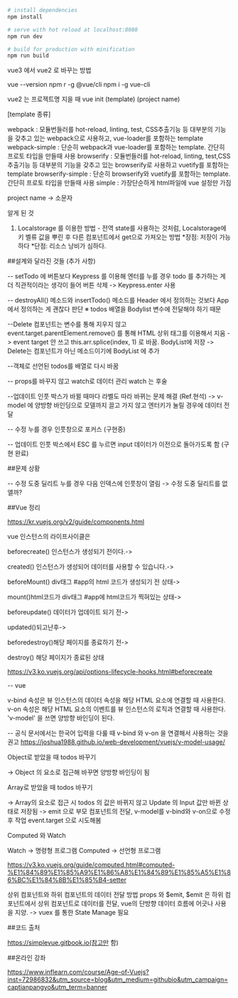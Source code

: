 
```bash
# install dependencies
npm install

# serve with hot reload at localhost:8080
npm run dev

# build for production with minification
npm run build
```

vue3 에서 vue2 로 바꾸는 방법

vue --version
npm r -g @vue/cli
npm i -g vue-cli

vue2 는 프로젝트명 지을 때
vue init (template) (project name)

[template 종류]

webpack : 모듈번들러를 hot-reload, linting, test, CSS추출기능 등 대부분의 기능을 갖추고 있는 webpack으로 사용하고, vue-loader를 포함하는 template
webpack-simple : 단순히 webpack과 vue-loader를 포함하는 template. 간단히 프로토 타입을 만들때 사용
browserify : 모듈번들러를 hot-reload, linting, test,CSS추출기능 등 대부분의 기능을 갖추고 있는 browserify로 사용하고 vuetify를 포함하는 template
browserify-simple : 단순히 browserify와 vuetify를 포함하는 template. 간단히 프로토 타입을 만들때 사용
simple : 가장단순하게 html파일에 vue 설정만 가짐

project name -> 소문자


알게 된 것

1. Localstorage 를 이용한 방법 - 전역 state를 사용하는 것처럼, Localstorage에 키 벨류 값을 뿌린 후 다른 컴포넌트에서 get으로 가져오는 방법
  *장점: 저장이 가능하다
  *단점: 리소스 낭비가 심하다.


##설계와 달라진 것들 (추가 사항)

-- setTodo 에 버튼보다 Keypress 를 이용해 엔터를 누를 경우 todo 를 추가하는 게 더 직관적이라는 생각이 들어 버튼 삭제
    -> Keypress.enter 사용

-- destroyAll() 메소드와 insertTodo() 메소드를 Header 에서 정의하는 것보다 App 에서 정의하는 게 괜찮다 판단
 ※ todos 배열을 Bodylist 변수에 전달해야 하기 때문

--Delete 컴포넌트는 변수를 통해 지우지 않고 event.target.parentElement.remove() 를 통해 HTML 상위 태그를 이용해서 지움
    -> event target 안 쓰고 this.arr.splice(index, 1) 로 바꿈. BodyList에 저장
    -> Delete는 컴포넌트가 아닌 메소드이기에 BodyList 에 추가

--객체로 선언된 todos를 배열로 다시 바꿈

-- props를 바꾸지 않고 watch로 데이터 관리 watch 는 후술

--업데이트 인풋 박스가 바뀔 때마다 라벨도 따라 바뀌는 문제 해결 (Ref.현석)
  -> v-model 에 양방향 바인딩으로 모델까지 끌고 가지 않고 엔터키가 눌릴 경우에 데이터 전달


-- 수정 누를 경우 인풋창으로 포커스 (구현중)


-- 업데이트 인풋 박스에서 ESC 를 누르면 input 데이터가 이전으로 돌아가도록 함 (구현 완료)


##문제 상황

-- 수정 도중 딜리트 누를 경우 다음 인덱스에 인풋창이 열림 -> 수정 도중 딜리트를 없앨까?

##Vue 정리

https://kr.vuejs.org/v2/guide/components.html

vue 인스턴스의 라이프사이클은

beforecreate() 인스턴스가 생성되기 전이다.->

created() 인스턴스가 생성되어 데이터를 사용할 수 있습니다.->

beforeMount() div태그 #app의 html 코드가 생성되기 전 상태->

mount()html코드가 div태그 #app에 html코드가 찍혀있는 상태->

beforeupdate() 데이터가 업데이트 되기 전->

updated()되고난후->

beforedestroy()해당 페이지를 종료하기 전->

destroy() 해당 페이지가 종료된 상태

https://v3.ko.vuejs.org/api/options-lifecycle-hooks.html#beforecreate

-- vue

v-bind 속성은 뷰 인스턴스의 데이터 속성을 해당 HTML 요소에 연결할 때 사용한다.
v-on 속성은 해당 HTML 요소의 이벤트를 뷰 인스턴스의 로직과 연결할 때 사용한다.
'v-model' 을 쓰면 양방향 바인딩이 된다.

-- 공식 문서에서는 한국어 입력을 다룰 때 v-bind 와 v-on 을 연결해서 사용하는 것을 권고
https://joshua1988.github.io/web-development/vuejs/v-model-usage/

Object로 받았을 때 todos 바꾸기

-> Object 의 요소로 접근해 바꾸면 양방향 바인딩이 됨

Array로 받았을 때 todos 바꾸기

-> Array의 요소로 접근 시 todos 의 값은 바뀌지 않고 Update 의 Input 값만 바뀐 상태로 저장됨
-> emit 으로 부모 컴포넌트의 전달, v-model를 v-bind와 v-on으로 수정 후 작업 event.target 으로 시도해봄


Computed 와 Watch

Watch -> 명령형 프로그램
Computed -> 선언형 프로그램

https://v3.ko.vuejs.org/guide/computed.html#computed-%E1%84%89%E1%85%A9%E1%86%A8%E1%84%89%E1%85%A5%E1%86%BC%E1%84%8B%E1%85%B4-setter


상위 컴포넌트와 하위 컴포넌트의 데이터 전달 방법 props 와 $emit,
$emit 은 하위 컴포넌트에서 상위 컴포넌트로 데이터를 전달,
vue의 단방향 데이터 흐름에 어긋나 사용을 지양. -> vuex 를 통한 State Manage 필요

##코드 출처

https://simplevue.gitbook.io(참고만 함)


##온라인 강좌

https://www.inflearn.com/course/Age-of-Vuejs?inst=72986832&utm_source=blog&utm_medium=githubio&utm_campaign=captianpangyo&utm_term=banner
